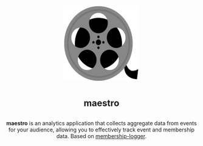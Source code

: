 <p align="center">
<img alt="App logo (film)" width="200" height="200" src="./assets/logo-stroke.svg" />
</p>

<h1 align="center">
<sup>maestro</sup>
</h1>

<p align="center">
<strong>maestro</strong> is an analytics application that collects aggregate data from events for your audience, allowing you to effectively track event and membership data. Based on <a href="https://github.com/cloudydaiyz/membership-logger">membership-logger</a>.
</p>